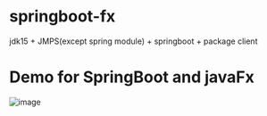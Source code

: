 # springboot-fx
jdk15 + JMPS(except spring module) + springboot + package client 
# Demo for SpringBoot and javaFx
![image](https://user-images.githubusercontent.com/22573382/117105678-1babe980-adb1-11eb-982c-f4b2eebc4a15.png)
